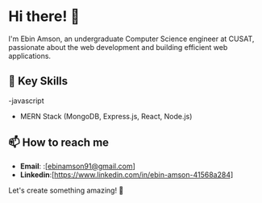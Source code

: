 # Hi there! 👋

I'm Ebin Amson, an undergraduate Computer Science engineer at CUSAT, passionate about the web development and building efficient web applications.

## 🔧 Key Skills
-javascript
- MERN Stack (MongoDB, Express.js, React, Node.js)


## 📫 How to reach me
- **Email**: :[ebinamson91@gmail.com]
- **Linkedin**:[https://www.linkedin.com/in/ebin-amson-41568a284]

Let's create something amazing! 🚀


